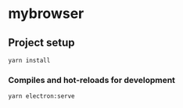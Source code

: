 # mybrowser

## Project setup

```
yarn install
```

### Compiles and hot-reloads for development

```
yarn electron:serve
```
